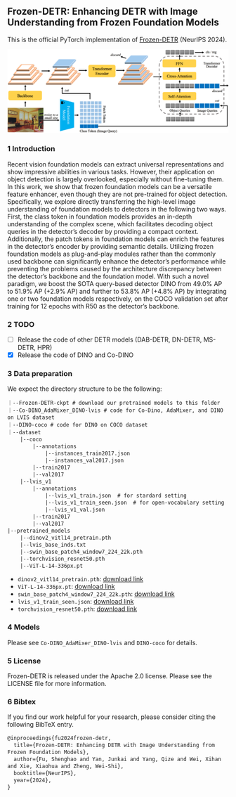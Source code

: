 ## Frozen-DETR: Enhancing DETR with Image Understanding from Frozen Foundation Models

This is the official PyTorch implementation of [Frozen-DETR](https://arxiv.org/abs/2410.19635) (NeurIPS 2024).

![DETR](overview.png)

### 1 Introduction

Recent vision foundation models can extract universal representations and show impressive abilities in various tasks. However, their application on object detection is largely overlooked, especially without fine-tuning them. In this work, we show that frozen foundation models can be a versatile feature enhancer, even though they are not pre-trained for object detection. Specifically, we explore directly transferring the high-level image understanding of foundation models to detectors in the following two ways. First, the class token in foundation models provides an in-depth understanding of the complex scene, which facilitates decoding object queries in the detector’s decoder by providing a compact context. Additionally, the patch tokens in foundation models can enrich the features in the detector’s encoder by providing semantic details. Utilizing frozen foundation models as plug-and-play modules rather than the commonly used backbone can significantly enhance the detector’s performance while preventing the problems caused by the architecture discrepancy between the detector’s backbone and the foundation model. With such a novel paradigm, we boost the SOTA query-based detector DINO from 49.0% AP to 51.9% AP (+2.9% AP) and further to 53.8% AP (+4.8% AP) by integrating one or two foundation models respectively, on the COCO validation set after training for 12 epochs with R50 as the detector’s backbone.


### 2 TODO

- [ ] Release the code of other DETR models (DAB-DETR, DN-DETR, MS-DETR, HPR)
- [x] Release the code of DINO and Co-DINO

### 3 Data preparation

We expect the directory structure to be the following:

```
｜--Frozen-DETR-ckpt # download our pretrained models to this folder
｜--Co-DINO_AdaMixer_DINO-lvis # code for Co-Dino, AdaMixer, and DINO on LVIS dataset
｜--DINO-coco # code for DINO on COCO dataset
｜--dataset
	|--coco
		|--annotations
			|--instances_train2017.json
			|--instances_val2017.json
		|--train2017
		|--val2017
	|--lvis_v1
		|--annotations
			|--lvis_v1_train.json  # for stardard setting
			|--lvis_v1_train_seen.json  # for open-vocabulary setting
			|--lvis_v1_val.json
		|--train2017
		|--val2017
|--pretrained_models
	|--dinov2_vitl14_pretrain.pth
	|--lvis_base_inds.txt
	|--swin_base_patch4_window7_224_22k.pth
	|--torchvision_resnet50.pth
	|--ViT-L-14-336px.pt
```

- `dinov2_vitl14_pretrain.pth`: [download link](https://dl.fbaipublicfiles.com/dinov2/dinov2_vitl14/dinov2_vitl14_pretrain.pth)
- `ViT-L-14-336px.pt`: [download link](https://openaipublic.azureedge.net/clip/models/3035c92b350959924f9f00213499208652fc7ea050643e8b385c2dac08641f02/ViT-L-14-336px.pt)
- `swin_base_patch4_window7_224_22k.pth`: [download link](https://github.com/SwinTransformer/storage/releases/download/v1.0.0/swin_base_patch4_window7_224_22k.pth)
- `lvis_v1_train_seen.json`: [download link](https://drive.google.com/file/d/1dZQ5ytHgJPv4VgYOyjJerq4adc6GQkkd/view?usp=sharing)
- `torchvision_resnet50.pth`: [download link](https://download.pytorch.org/models/resnet50-0676ba61.pth)

### 4 Models

Please see `Co-DINO_AdaMixer_DINO-lvis` and `DINO-coco` for details.

### 5 License

Frozen-DETR is released under the Apache 2.0 license. Please see the LICENSE file for more information.

### 6 Bibtex

If you find our work helpful for your research, please consider citing the following BibTeX entry.

```
@inproceedings{fu2024frozen-detr,
  title={Frozen-DETR: Enhancing DETR with Image Understanding from Frozen Foundation Models},
  author={Fu, Shenghao and Yan, Junkai and Yang, Qize and Wei, Xihan and Xie, Xiaohua and Zheng, Wei-Shi},
  booktitle={NeurIPS},
  year={2024},
}
```

